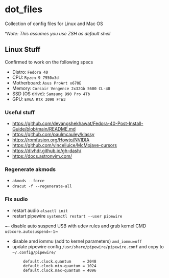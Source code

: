 # dot_files

Collection of config files for Linux and Mac OS

**Note: This assumes you use ZSH as default shell*

## Linux Stuff

Confirmed to work on the following specs

- Distro: `Fedora 40`
- CPU: `Ryzen 9 7950x3d`
- Motherboard: `Asus ProArt x670E`
- Memory: `Corsair Vengence 2x32Gb 5600 CL-40`
- SSD (OS drive): `Samsung 990 Pro 4Tb`
- GPU: `EVGA RTX 3090 FTW3`

### Useful stuff

- https://github.com/devangshekhawat/Fedora-40-Post-Install-Guide/blob/main/README.md
- https://github.com/paulmcauley/klassy
- https://rpmfusion.org/Howto/NVIDIA
- https://github.com/vinceliuice/McMojave-cursors
- https://dlvhdr.github.io/gh-dash/ 
- https://docs.astronvim.com/

### Regenerate akmods

- `akmods --force`
- `dracut -f --regenerate-all`

### Fix audio

- restart audio `alsactl init`
- restart pipewire `systemctl restart --user pipewire`

~- disable auto suspend USB with udev rules and grub kernel CMD `usbcore.autosuspend=-1`~
- disable amd iommu (add to kernel parameters) `amd_iommu=off`
- update pipewire config `/usr/share/pipewire/pipewire.conf` and copy to `~/.config/pipewire/`


```
        default.clock.quantum     = 2048
        default.clock.min-quantum = 1024
        default.clock.max-quantum = 4096

```

